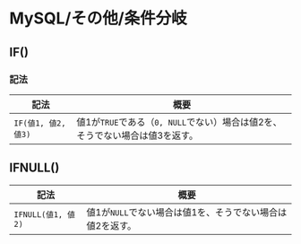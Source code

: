 # MySQL/その他/条件分岐

## IF()

### 記法

| 記法                | 概要                                                         |
| ------------------- | ------------------------------------------------------------ |
| `IF(値1, 値2, 値3)` | 値1が`TRUE`である（`0, NULL`でない）場合は値2を、そうでない場合は値3を返す。 |

## IFNULL()

| 記法               | 概要                                                      |
| ------------------ | --------------------------------------------------------- |
| `IFNULL(値1, 値2)` | 値1が`NULL`でない場合は値1を、そうでない場合は値2を返す。 |
